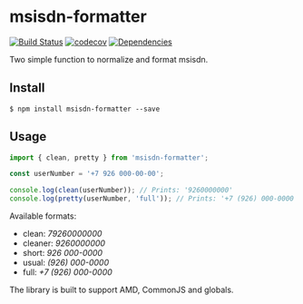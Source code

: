 # msisdn-formatter

[![Build Status](https://travis-ci.org/Dalee/msisdn-formatter.svg?branch=master)](https://travis-ci.org/Dalee/msisdn-formatter)
[![codecov](https://codecov.io/gh/Dalee/msisdn-formatter/branch/master/graph/badge.svg)](https://codecov.io/gh/Dalee/msisdn-formatter)
[![Dependencies](https://david-dm.org/Dalee/msisdn-formatter.svg)](https://david-dm.org/Dalee/msisdn-formatter)

Two simple function to normalize and format msisdn.

## Install

```
$ npm install msisdn-formatter --save
```

## Usage

```js
import { clean, pretty } from 'msisdn-formatter';

const userNumber = '+7 926 000-00-00';

console.log(clean(userNumber)); // Prints: '9260000000'
console.log(pretty(userNumber, 'full')); // Prints: '+7 (926) 000-0000'
```

Available formats:
- clean: *79260000000*
- cleaner: *9260000000*
- short: *926 000-0000*
- usual: *(926) 000-0000*
- full: *+7 (926) 000-0000*

The library is built to support AMD, CommonJS and globals.
